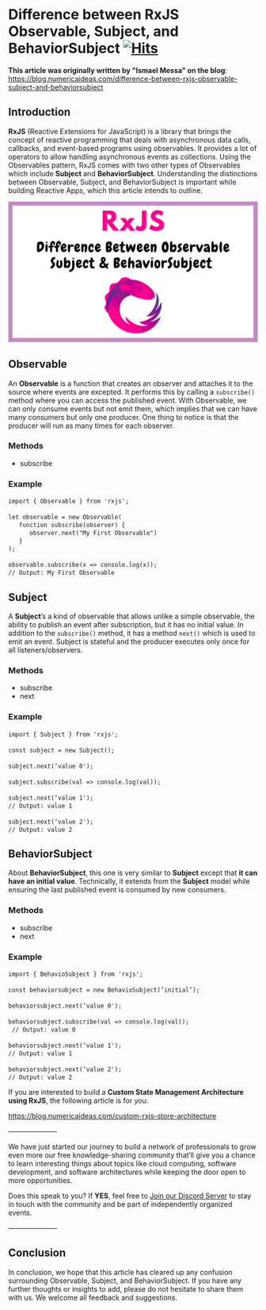 # Difference between RxJS Observable, Subject, and BehaviorSubject&nbsp;[![Hits](https://hits.seeyoufarm.com/api/count/incr/badge.svg?url=https%3A%2F%2Fgithub.com%2Fnumerica-ideas%2Fcommunity%2Ftree%2Fmaster%2Fweb%2Fdifference-between-observable-subject-behaviorsubject-in-rxjs&count_bg=%2379C83D&title_bg=%23555555&icon=&icon_color=%23E7E7E7&title=hits&edge_flat=false)](https://blog.numericaideas.com/difference-between-rxjs-observable-subject-and-behaviorsubject)

**This article was originally written by "Ismael Messa" on the blog**: https://blog.numericaideas.com/difference-between-rxjs-observable-subject-and-behaviorsubject

## Introduction

**RxJS** (Reactive Extensions for JavaScript) is a library that brings the concept of reactive programming that deals with asynchronous data calls, callbacks, and event-based programs using observables. It provides a lot of operators to allow handling asynchronous events as collections. Using the Observables pattern, RxJS comes with two other types of Observables which include **Subject** and **BehaviorSubject**. Understanding the distinctions between Observable, Subject, and BehaviorSubject is important while building Reactive Apps, which this article intends to outline.

[![FeaturedImage](./RxJS-Observables-Difference.png)](https://blog.numericaideas.com/difference-between-rxjs-observable-subject-and-behaviorsubject)

## Observable

An **Observable** is a function that creates an observer and attaches it to the source where events are excepted. It performs this by calling a `subscribe()` method where you can access the published event. With Observable, we can only consume events but not emit them, which implies that we can have many consumers but only one producer. One thing to notice is that the producer will run as many times for each observer.

### Methods

- subscribe

### Example

```
import { Observable } from 'rxjs';

let observable = new Observable(
   function subscribe(observer) {
      observer.next("My First Observable")
   }
);

observable.subscribe(x => console.log(x));
// Output: My First Observable
```

## Subject

A **Subject**’s a kind of observable that allows unlike a simple observable, the ability to publish an event after subscription, but it has no initial value. In addition to the `subscribe()` method, it has a method `next()` which is used to emit an event. Subject is stateful and the producer executes only once for all listeners/observers.

### Methods

- subscribe
- next

### Example

```
import { Subject } from 'rxjs';

const subject = new Subject(); 

subject.next(‘value 0'); 

subject.subscribe(val => console.log(val)); 

subject.next(‘value 1'); 
// Output: value 1

subject.next(‘value 2'); 
// Output: value 2
```

## BehaviorSubject

About **BehaviorSubject**, this one is very similar to **Subject** except that **it can have an initial value**. Technically, it extends from the **Subject** model while ensuring the last published event is consumed by new consumers.

### Methods

- subscribe
- next

### Example

```
import { BehavioSubject } from 'rxjs';

const behaviorsubject = new BehavioSubject(‘initial’); 

behaviorsubject.next(‘value 0'); 

behaviorsubject.subscribe(val => console.log(val)); 
 // Output: value 0

behaviorsubject.next(‘value 1'); 
// Output: value 1

behaviorsubject.next(‘value 2'); 
// Output: value 2
```

If you are interested to build a **Custom State Management Architecture using RxJS**, the following article is for you:

https://blog.numericaideas.com/custom-rxjs-store-architecture

———————

We have just started our journey to build a network of professionals to grow even more our free knowledge-sharing community that’ll give you a chance to learn interesting things about topics like cloud computing, software development, and software architectures while keeping the door open to more opportunities.

Does this speak to you? If **YES**, feel free to [Join our Discord Server](https://discord.numericaideas.com) to stay in touch with the community and be part of independently organized events.

———————

## Conclusion

In conclusion, we hope that this article has cleared up any confusion surrounding Observable, Subject, and BehaviorSubject. If you have any further thoughts or insights to add, please do not hesitate to share them with us. We welcome all feedback and suggestions.
